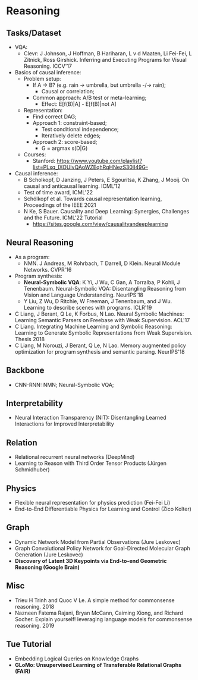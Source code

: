 # Reasoning

## Tasks/Dataset
- VQA:
	- Clevr: J Johnson, J Hoffman, B Hariharan, L v d Maaten, Li Fei-Fei, L Zitnick, Ross Girshick. Inferring and Executing Programs for Visual Reasoning. ICCV'17
- Basics of causal inference:
	- Problem setup:
		- If A -> B? (e.g. rain -> umbrella, but umbrella -/-> rain);
			- Causal or correlation;
		- Common approach: A/B test or meta-learning;
			- Effect: E[f(B)|A] - E[f(B)|not A]
	- Representation:
		- Find correct DAG;
		- Approach 1: constraint-based;
			- Test conditional independence;
			- Iteratively delete edges;
		- Approach 2: score-based;
			- G = argmax s(D|G)
	- Courses:
		- Stanford: https://www.youtube.com/playlist?list=PLxq_lXOUlvQAoWZEqhRqHNezS30lI49G-
- Causal inference:
	- B Scholkopf, D Janzing, J Peters, E Sgouritsa, K Zhang, J Mooij. On causal and anticausal learning. ICML'12
	- Test of time award, ICML'22
	- Schölkopf et al. Towards causal representation learning, Proceedings of the IEEE 2021
	- N Ke, S Bauer. Causality and Deep Learning: Synergies, Challenges and the Future. ICML'22 Tutorial 
		- https://sites.google.com/view/causalityandeeplearning


## Neural Reasoning
- As a program:
	- NMN. J Andreas, M Rohrbach, T Darrell, D Klein. Neural Module Networks. CVPR'16
- Program synthesis:
	- **Neural-Symbolic VQA**: K Yi, J Wu, C Gan, A Torralba, P Kohli, J Tenenbaum. Neural-Symbolic VQA: Disentangling Reasoning from Vision and Language Understanding. NeurIPS'18
	- Y Liu, Z Wu, D Ritchie, W Freeman, J Tenenbaum, and J Wu. Learning to describe scenes with programs. ICLR'19
- C Liang, J Berant, Q Le, K Forbus, N Lao. Neural Symbolic Machines: Learning Semantic Parsers on Freebase with Weak Supervision. ACL'17
- C Liang. Integrating Machine Learning and Symbolic Reasoning: Learning to Generate Symbolic Representations from Weak Supervision. Thesis 2018
- C Liang, M Norouzi, J Berant, Q Le, N Lao. Memory augmented policy optimization for program synthesis and semantic parsing. NeurIPS'18

## Backbone
- CNN-RNN: NMN; Neural-Symbolic VQA;

## Interpretability
- Neural Interaction Transparency (NIT): Disentangling Learned Interactions for Improved Interpretability

## Relation
- Relational recurrent neural networks (DeepMind)
- Learning to Reason with Third Order Tensor Products (Jürgen Schmidhuber)

## Physics
- Flexible neural representation for physics prediction (Fei-Fei Li)
- End-to-End Differentiable Physics for Learning and Control (Zico Kolter)

## Graph
- Dynamic Network Model from Partial Observations (Jure Leskovec)
- Graph Convolutional Policy Network for Goal-Directed Molecular Graph Generation (Jure Leskovec)
- **Discovery of Latent 3D Keypoints via End-to-end Geometric Reasoning (Google Brain)**

## Misc
- Trieu H Trinh and Quoc V Le. A simple method for commonsense reasoning. 2018
- Nazneen Fatema Rajani, Bryan McCann, Caiming Xiong, and Richard Socher. Explain yourself! leveraging language models for commonsense reasoning. 2019

## Tue Tutorial
- Embedding Logical Queries on Knowledge Graphs
- **GLoMo: Unsupervised Learning of Transferable Relational Graphs (FAIR)**
